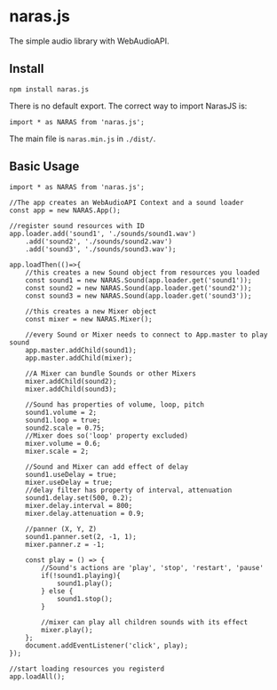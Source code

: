 # naras.js
The simple audio library with WebAudioAPI.

## Install
    npm install naras.js

There is no default export. The correct way to import NarasJS is:

    import * as NARAS from 'naras.js';

The main file is `naras.min.js` in `./dist/`.

## Basic Usage

    import * as NARAS from 'naras.js';

    //The app creates an WebAudioAPI Context and a sound loader
    const app = new NARAS.App();

    //register sound resources with ID
    app.loader.add('sound1', './sounds/sound1.wav')
        .add('sound2', './sounds/sound2.wav')
        .add('sound3', './sounds/sound3.wav');

    app.loadThen(()=>{
        //this creates a new Sound object from resources you loaded
        const sound1 = new NARAS.Sound(app.loader.get('sound1'));
        const sound2 = new NARAS.Sound(app.loader.get('sound2'));
        const sound3 = new NARAS.Sound(app.loader.get('sound3'));

        //this creates a new Mixer object
        const mixer = new NARAS.Mixer();

        //every Sound or Mixer needs to connect to App.master to play sound
        app.master.addChild(sound1);
        app.master.addChild(mixer);
        
        //A Mixer can bundle Sounds or other Mixers
        mixer.addChild(sound2);
        mixer.addChild(sound3);

        //Sound has properties of volume, loop, pitch
        sound1.volume = 2;
        sound1.loop = true;
        sound2.scale = 0.75;
        //Mixer does so('loop' property excluded)
        mixer.volume = 0.6;
        mixer.scale = 2;

        //Sound and Mixer can add effect of delay
        sound1.useDelay = true;
        mixer.useDelay = true;
        //delay filter has property of interval, attenuation
        sound1.delay.set(500, 0.2);
        mixer.delay.interval = 800;
        mixer.delay.attenuation = 0.9;

        //panner (X, Y, Z)
        sound1.panner.set(2, -1, 1);
        mixer.panner.z = -1;

        const play = () => {
            //Sound's actions are 'play', 'stop', 'restart', 'pause'
            if(!sound1.playing){
                sound1.play();
            } else {
                sound1.stop();
            }
            
            //mixer can play all children sounds with its effect
            mixer.play();
        };
        document.addEventListener('click', play);
    });

    //start loading resources you registerd
    app.loadAll();
